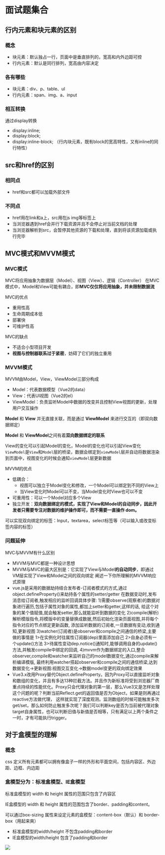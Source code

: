 # 面试题集合

## 行内元素和块元素的区别
### 概念

- 块元素：默认独占一行，页面中是垂直排列的，宽高和内外边距可控
- 行内元素：默认是同行排列，宽高由内容决定

### 各有哪些

- 块元素：div、p、table、ul
- 行内元素：span、img、a、input

### 相互转换

通过display转换
- display:inline;
- display:block;
- display:inline-block; （行内块元素，既有block的宽高特性，又有inline的同行特性）



## src和href的区别
### 相同点

- href和src都可以加载外部文件
### 不同点

- href用在link和a上，src用在js img等标签上
- 当浏览器遇到href会并行下载资源并且不会停止对当前文档的处理
- 当浏览器解析到src，会暂停其他资源的下载和处理，直到将该资源加载或执行完毕
## MVC模式和MVVM模式

### MVC模式

MVC将应用抽象为数据层（Model）、视图（View）、逻辑（Controller）
在MVC模式中，Model和View可能有耦合，即**MVC仅仅将应用抽象，并未限制数据流**

MVC的优点
- 重用性高
- 生命周期成本低
- 部署快
- 可维护性高

MVC的缺点
- 不适合小型项目开发
- **视图与控制器联系过于紧密**，妨碍了它们的独立重用

### MVVM模式

MVVM由Model，View，ViewModel三部分构成
- Model：代表数据模型（Vue2的data）
- View：代表UI视图（Vue2的el）
- ViewModel：负责监听Model中数据的改变并且控制View视图的更新，处理用户交互操作

**Model** 和 **View** 并无直接关联，而是通过 **ViewModel** 来进行交互的（即双向数据绑定）

**Model** 和 **ViewModel**之间有着**双向数据绑定的联系**

View的变化可以引起Model的变化，Model的变化也可以引起View变化
`ViewModel`是`View`和`Model`层的桥梁，数据会绑定到`viewModel`层并自动将数据渲染到页面中，视图变化的时候会通知`viewModel`层更新数据

MVVM的优点

- 低耦合：
	- 视图可以独立于Model变化和修改，一个Model可以绑定到不同的View上
	- 当View变化时Model可以不变，当Model变化时View也可以不变
- 可重用性：可以一个Model对应多个View
- 独立开发：**双向数据绑定的模式，实现了View和Model的自动同步，因此开发者只需要专注对数据的维护操作即可，而不需要一直操作 dom。**

可以实现双向绑定的标签：Input，textarea，select标签等（可以输入或改变标签内容的标签）

### 问题延伸

MVC与MVVM有什么区别
- MVVM与MVC都是一种设计思想
- MVVM与MVC的最大区别是：它实现了View与Model**的自动同步**，即通过VM层实现了View和Model之间的双向绑定
阐述一下你所理解的MVVM响应式原理
- vue.js是采用的数据劫持结合发布者-订阅者模式的方式,通过object.defineProperty()来劫持各个属性的setter/getter 在数据变动时,发布消息给订阅者,触发相应的监听回调具体步骤: 1)需要observe(观察者)的数据对象进行遍历,包括子属性对象的属性,都加上setter和getter,这样的话, 给这个对象的某个值赋值,就会触发setter,那么就能监听到数据的变化 2)compile(解析)解析模版指令,将模版中的变量替换成数据,然后初始化渲染页面视图,并将每个指令对应的节点绑定更新函数, 添加监听数据的订阅者,一旦数据有变动,收到通知,更新视图 3)watcher(订阅者)是observer和compile之间通信的桥梁,主要做的事情是 1>在实例化时往属性订阅器(dep)里面添加自己 2>自身必须有一个update()方法 3>待属性变动dep.notice()通知时,能够调用自身的update()方法,并触发compile中绑定的回调, 4)mvvm作为数据绑定的入口,整合observer,compile和watcher来监听自己的model数据变化,通过compile来解析编译模版, 最终利用watcher搭起observer和compile之间的通信桥梁,达到数据变化->更新视图:视图交互变化->数据model变更的双向绑定效果
- Vue3.x改用Proxy替代Object.defineProperty。因为Proxy可以直接监听对象和数组的变化，并且有多达13种拦截方法。并且作为新标准将受到浏览器厂商重点持续的性能优化。Proxy只会代理对象的第一层，那么Vue3又是怎样处理这个问题的呢？判断当前Reflect.get的返回值是否为Object，如果是则再通过reactive方法做代理， 这样就实现了深度观测。监测数组的时候可能触发多次get/set，那么如何防止触发多次呢？我们可以判断key是否为当前被代理对象target自身属性，也可以判断旧值与新值是否相等，只有满足以上两个条件之一时，才有可能执行trigger。


## 对于盒模型的理解

### 概念

css 定义所有元素都可以拥有像盒子一样的外形和平面空间，包括内容区、外边距、边框、内边距
### 盒模型分为：标准盒模型、IE盒模型

标准盒模型的 width 和 height 属性的范围只包含了内容区

IE盒模型的 width 和 height 属性的范围包含了border、padding和content。

可以通过box-sizing 属性来设定元素的盒模型：content-box（默认）和 border-box（用起来爽）
- 标准盒模型的width/height 不包含padding和border
- IE盒模型的width/height 包含了padding和border

![](https://github.com/starNGC2237/image_bed/blob/master/1.png?raw=true)
